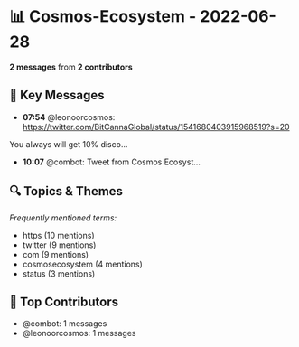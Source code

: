 # 📊 Cosmos-Ecosystem - 2022-06-28
**2 messages** from **2 contributors**

## 💬 Key Messages
- **07:54** @leonoorcosmos: https://twitter.com/BitCannaGlobal/status/1541680403915968519?s=20

You always will get 10% disco...
- **10:07** @combot: [‌‌‌‌‎⁠](https://twitter.com/CosmosEcosystem/status/1541724832311672832)Tweet from Cosmos Ecosyst...

## 🔍 Topics & Themes
*Frequently mentioned terms:*
- https (10 mentions)
- twitter (9 mentions)
- com (9 mentions)
- cosmosecosystem (4 mentions)
- status (3 mentions)

## 👥 Top Contributors
- @combot: 1 messages
- @leonoorcosmos: 1 messages